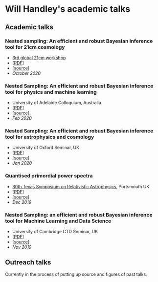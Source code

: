 # Will Handley's academic talks

## Academic talks
### Nested sampling: An efficient and robust Bayesian inference tool for 21cm cosmology 
- [3rd global 21cm workshop](https://sites.google.com/view/third21cmglobalworkshop/) 
- [[PDF](https://github.com/williamjameshandley/talks/raw/21cm_2020_workshop_cambridge/will_handley_21cm_2020_workshop_cambridge.pdf)]  
- [[source](https://github.com/williamjameshandley/talks/tree/21cm_2020_workshop_cambridge)] 
- _October 2020_ 

### Nested Sampling: An efficient and robust Bayesian inference tool for physics and machine learning
- University of Adelaide Colloquium, Australia 
- [[PDF](https://github.com/williamjameshandley/talks/raw/adelaide_2020/will_handley_adelaide_2020.pdf)] 
- [[source](https://github.com/williamjameshandley/talks/tree/adelaide_2020)] 
- _Feb 2020_  

### Nested Sampling: An efficient and robust Bayesian inference tool for astrophysics and cosmology
- University of Oxford Seminar, UK 
- [[PDF](https://github.com/williamjameshandley/talks/raw/oxford_2020/will_handley_oxford_2020.pdf)] 
- [[source](https://github.com/williamjameshandley/talks/tree/oxford_2020)] 
- _Jan 2020_  

### Quantised primordial power spectra
- [30th Texas Symposium on Relativistic Astrophysics](https://texas2019.org/), Portsmouth UK
- [[PDF](https://github.com/williamjameshandley/talks/raw/texas_2019/will_handley_texas_2019.pdf)] 
- [[source](https://github.com/williamjameshandley/talks/tree/texas_2019)] 
- _Dec 2019_  

### Nested Sampling: an efficient and robust Bayesian inference tool for Machine Learning and Data Science
- University of Cambridge CTD Seminar, UK 
- [[PDF](https://github.com/williamjameshandley/talks/raw/cambridge_cdt_2019/will_handley_cambridge_cdt_2019.pdf)] 
- [[source](https://github.com/williamjameshandley/talks/tree/cambridge_cdt_2019)] 
- _Nov 2019_  

## Outreach talks
Currently in the process of putting up source and figures of past talks.
